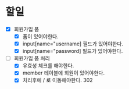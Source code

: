 # 할일
- [x] 회원가입 폼
    - [x] 폼이 있어야한다.
    -  [x] input[name="username] 필드가 있어야한다.
    -  [x] input[name="password] 필드가 있어야한다.
- [ ] 회원가입 폼 처리
  - [x]  유효성 체크를 해야한다.
  - [x] member 테이블에 회원이 있어야한다.
  - [x] 처리후에 / 로 이동해야한다. 302
